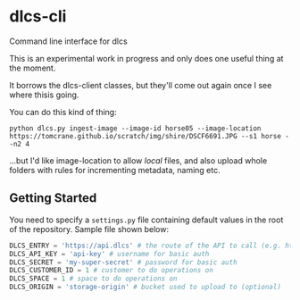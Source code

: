 # dlcs-cli

Command line interface for dlcs

This is an experimental work in progress and only does one useful thing at the moment.

It borrows the dlcs-client classes, but they'll come out again once I see where thisis going.

You can do this kind of thing:

```
python dlcs.py ingest-image --image-id horse05 --image-location https://tomcrane.github.io/scratch/img/shire/DSCF6691.JPG --s1 horse --n2 4
```

...but I'd like image-location to allow _local_ files, and also upload whole folders with rules for incrementing metadata, naming etc.

## Getting Started

You need to specify a `settings.py` file containing default values in the root of the repository. Sample file shown below:

```py
DLCS_ENTRY = 'https://api.dlcs' # the route of the API to call (e.g. https://api.dlcs.io)
DLCS_API_KEY = 'api-key' # username for basic auth
DLCS_SECRET = 'my-super-secret' # password for basic auth
DLCS_CUSTOMER_ID = 1 # customer to do operations on
DLCS_SPACE = 1 # space to do operations on
DLCS_ORIGIN = 'storage-origin' # bucket used to upload to (optional)
```